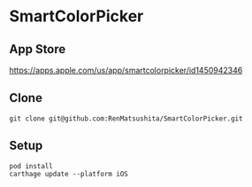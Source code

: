 # SmartColorPicker

## App Store
https://apps.apple.com/us/app/smartcolorpicker/id1450942346

## Clone

```
git clone git@github.com:RenMatsushita/SmartColorPicker.git
```

## Setup

```
pod install
carthage update --platform iOS
```
